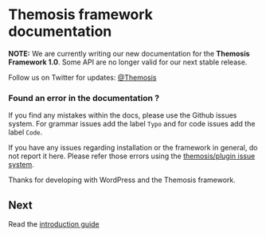 Themosis framework documentation
================================

**NOTE:** We are currently writing our new documentation for the **Themosis Framework 1.0**. Some API are no longer valid for our next stable release.

Follow us on Twitter for updates: [@Themosis](https://twitter.com/Themosis)

### Found an error in the documentation ?

If you find any mistakes within the docs, please use the Github issues system. For grammar issues add the label `Typo` and for code issues add the label `Code`.

If you have any issues regarding installation or the framework in general, do not report it here. Please refer those errors using the [themosis/plugin issue system](https://github.com/themosis/plugin/issues?state=open).

Thanks for developing with WordPress and the Themosis framework.

Next
----
Read the [introduction guide](https://github.com/themosis/documentation/blob/master/introduction.md)
